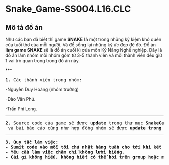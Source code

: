 # Snake_Game-SS004.L16.CLC

## Mô tả đồ án
<p>Như các bạn đã biết thì game <strong>SNAKE</strong> là một trong những kỷ kiệm khó quên của tuổi thơ của mỗi người.
   Và để sống lại những ký ức đẹp đẽ đó. Đồ án <strong> làm game SNAKE </strong> sẽ là đồ án cuối kì của môn Kỹ Năng Nghề nghiệp.
   Đây là đồ án làm nhóm mỗi nhóm gồm từ 3-5 thành viên và mỗi thành viên đều giữ 1 vai trò quan trọng trong đồ án này. 
</p>
***
<pre><strong>1. </strong>Các thành viên trong nhóm:
</pre>
<p>-Nguyễn Duy Hoàng (nhóm trưởng)</p>
<p>-Đào Văn Phú.</p>
<p>-Trần Phi Long.</p>

***

<pre><strong>2.</strong> Source code của game sẽ được <strong>update</strong> trong thư mục <strong>SnakeGame</strong>.
 và bài báo cáo cũng như hợp đồng nhóm sẽ được <strong>update</strng> trong thư mục <strong>BaoCao</strong>.</pre> 

***

<pre><strong>3.</strong> Quy tắc làm việc: 
- Sumit code vào mỗi tối chủ nhật hàng tuần cho tới khi kết thúc.
- Yêu cầu làm việc chăm chỉ không lười biếng.
- Cái gì không hiểu, không biết có thể hỏi trên group hoặc mail.
</pre>

